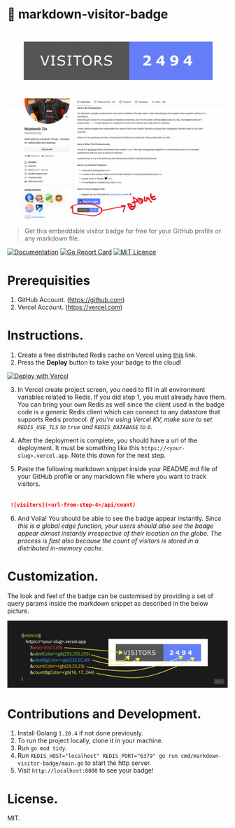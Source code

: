 #  👑 markdown-visitor-badge

![Badge](/static/1.png)

![Example](/static/2.png)

> Get this embeddable visitor badge for free for your GitHub profile or any markdown file.

[![Documentation](https://godoc.org/github.com/mustansirzia/markdown-visitor-badge?status.svg)](http://godoc.org/github.com/mustansirzia/markdown-visitor-badge)
[![Go Report Card](https://goreportcard.com/badge/github.com/MustansirZia/markdown-visitor-badge)](https://goreportcard.com/report/github.com/MustansirZia/markdown-visitor-badge)
[![MIT Licence](https://badges.frapsoft.com/os/mit/mit.svg?v=103)](https://opensource.org/licenses/mit-license.php)


# Prerequisities
1. GitHub Account. (https://github.com)
2. Vercel Account. (https://vercel.com)

# Instructions.
1. Create a free distributed Redis cache on Vercel using [this](https://vercel.com/storage/kv) link.
2. Press the **Deploy** button to take your badge to the cloud!

[![Deploy with Vercel](https://vercel.com/button)](https://vercel.com/new/clone?repository-url=https%3A%2F%2Fgithub.com%2FMustansirZia%2Fmarkdown-visitor-badge&env=REDIS_HOST,REDIS_PORT,REDIS_USERNAME,REDIS_PASSWORD,REDIS_DATABASE,REDIS_USE_TLS&envDescription=Redis%20connection%20variables.)

3. In Vercel create project screen, you need to fill in all environment variables related to Redis. If you did step 1, you must already have them. You can bring your own Redis as well since the client used in the badge code is a generic Redis client which can connect to any datastore that supports Redis protocol.
*If you're using Vercel KV, make sure to set `REDIS_USE_TLS` to `true` and `REDIS_DATABASE` to `0`.*

4. After the deployment is complete, you should have a url of the deployment. It must be something like this 
`https://<your-slug>.vercel.app`. Note this down for the next step.

5. Paste the following markdown snippet inside your README.md file of your GitHub profile or any markdown file where you want to track visitors.
```markdown

 ![visitors](<url-from-step-4>/api/count)

```
6. And Voila! You should be able to see the badge appear instantly. *Since this is a global edge function, your users should also see the badge appear almost instantly irrespective of their location on the globe. The process is fast also because the count of visitors is stored in a distributed in-memory cache*.

# Customization.
The look and feel of the badge can be customised by providing a set of query params inside the markdown snippet as described in the below picture.

![Customization](/static/3.jpeg)

# Contributions and Development.
1. Install Golang `1.20.4` if not done previously.
2. To run the project locally, clone it in your machine.
3. Run `go mod tidy`.
4. Run `REDIS_HOST="localhost" REDIS_PORT="6379" go run cmd/markdown-visitor-badge/main.go` to start the http server.
5. Visit `http://localhost:8080` to see your badge!


# License.
MIT.

